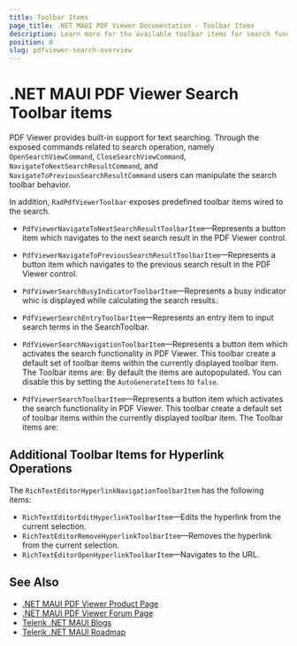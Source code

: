 ```yaml
---
title: Toolbar Items
page_title: .NET MAUI PDF Viewer Documentation - Toolbar Items
description: Learn more for the available toolbar items for search functionality in Telerik .NET MAUI PDF Viewer. 
position: 0
slug: pdfviewer-search-overview
---
```


# .NET MAUI PDF Viewer Search Toolbar items

PDF Viewer provides built-in support for text searching. Through the exposed commands related to search operation, namely `OpenSearchViewCommand`, `CloseSearchViewCommand`, `NavigateToNextSearchResultCommand`, and `NavigateToPreviousSearchResultCommand` users can manipulate the search toolbar behavior.

In addition, `RadPdfViewerToolbar` exposes predefined toolbar items wired to the search. 

* `PdfViewerNavigateToNextSearchResultToolbarItem`&mdash;Represents a button item which navigates to the next search result in the PDF Viewer control.
* `PdfViewerNavigateToPreviousSearchResultToolbarItem`&mdash;Represents a button item which navigates to the previous search result in the PDF Viewer control.
* `PdfViewerSearchBusyIndicatorToolbarItem`&mdash;Represents a busy indicator whic is displayed while calculating the search results.
* `PdfViewerSearchEntryToolbarItem`&mdash;Represents an entry item to input search terms in the SearchToolbar.
* `PdfViewerSearchNavigationToolbarItem`&mdash;Represents a button item which activates the search functionality in PDF Viewer. This toolbar create a default set of toolbar items within the currently displayed toolbar item. The Toolbar items are:
By default the items are autopopulated. You can disable this by setting the `AutoGenerateItems` to `false`.


* `PdfViewerSearchToolbarItem`&mdash;Represents a button item which activates the search functionality in PDF Viewer. This toolbar create a default set of toolbar items within the currently displayed toolbar item. The Toolbar items are:


## Additional Toolbar Items for Hyperlink Operations

The `RichTextEditorHyperlinkNavigationToolbarItem` has the following items:

* `RichTextEditorEditHyperlinkToolbarItem`&mdash;Edits the hyperlink from the current selection.
* `RichTextEditorRemoveHyperlinkToolbarItem`&mdash;Removes the hyperlink from the current selection.
* `RichTextEditorOpenHyperlinkToolbarItem`&mdash;Navigates to the URL.

## See Also

- [.NET MAUI PDF Viewer Product Page](https://www.telerik.com/maui-ui/pdfviewer)
- [.NET MAUI PDF Viewer Forum Page](https://www.telerik.com/forums/maui?tagId=2059)
- [Telerik .NET MAUI Blogs](https://www.telerik.com/blogs/mobile-net-maui)
- [Telerik .NET MAUI Roadmap](https://www.telerik.com/support/whats-new/maui-ui/roadmap)
